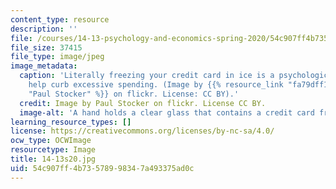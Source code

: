 ```yaml
---
content_type: resource
description: ''
file: /courses/14-13-psychology-and-economics-spring-2020/54c907ff4b73578998347a493375ad0c_14-13s20.jpg
file_size: 37415
file_type: image/jpeg
image_metadata:
  caption: 'Literally freezing your credit card in ice is a psychological tactic to
    help curb excessive spending. (Image by {{% resource_link "fa79dff1-b668-4e2c-8e61-5887449e3596"
    "Paul Stocker" %}} on flickr. License: CC BY).'
  credit: Image by Paul Stocker on flickr. License CC BY.
  image-alt: 'A hand holds a clear glass that contains a credit card frozen in ice. '
learning_resource_types: []
license: https://creativecommons.org/licenses/by-nc-sa/4.0/
ocw_type: OCWImage
resourcetype: Image
title: 14-13s20.jpg
uid: 54c907ff-4b73-5789-9834-7a493375ad0c
---
```

